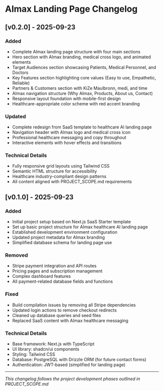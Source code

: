 # AImax Landing Page Changelog

## [v0.2.0] - 2025-09-23

### Added
- Complete AImax landing page structure with four main sections
- Hero section with AImax branding, medical cross logo, and animated elements
- Target Audiences section showcasing Patients, Medical Personnel, and Doctors
- Key Features section highlighting core values (Easy to use, Empathetic, Reliable)
- Partners & Customers section with KiZe Maulbronn, medi, and time
- AImax navigation structure (Why AImax, Products, About us, Contact)
- Responsive layout foundation with mobile-first design
- Healthcare-appropriate color scheme with red accent branding

### Updated
- Complete redesign from SaaS template to healthcare AI landing page
- Navigation header with AImax logo and medical cross icon
- Professional healthcare messaging and copy throughout
- Interactive elements with hover effects and transitions

### Technical Details
- Fully responsive grid layouts using Tailwind CSS
- Semantic HTML structure for accessibility
- Healthcare industry-compliant design patterns
- All content aligned with PROJECT_SCOPE.md requirements

## [v0.1.0] - 2025-09-23

### Added
- Initial project setup based on Next.js SaaS Starter template
- Set up basic project structure for AImax healthcare AI landing page
- Established development environment configuration
- Updated project metadata for AImax branding
- Simplified database schema for landing page use

### Removed
- Stripe payment integration and API routes
- Pricing pages and subscription management
- Complex dashboard features
- All payment-related database fields and functions

### Fixed
- Build compilation issues by removing all Stripe dependencies
- Updated login actions to remove checkout redirects
- Cleaned up database queries and seed files
- Replaced SaaS content with AImax healthcare messaging

### Technical Details
- Base framework: Next.js with TypeScript
- UI library: shadcn/ui components
- Styling: Tailwind CSS
- Database: PostgreSQL with Drizzle ORM (for future contact forms)
- Authentication: JWT-based (simplified for landing page)

---

*This changelog follows the project development phases outlined in PROJECT_SCOPE.md*
